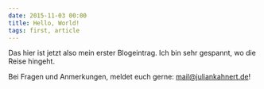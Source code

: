 ```yaml
---
date: 2015-11-03 00:00
title: Hello, World!
tags: first, article
---
```



Das hier ist jetzt also mein erster Blogeintrag. Ich bin sehr gespannt, wo die Reise hingeht.

Bei Fragen und Anmerkungen, meldet euch gerne: [mail@juliankahnert.de](mailto:mail@juliankahnert.de)!
